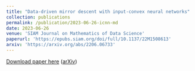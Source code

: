 ```yaml
---
title: "Data-driven mirror descent with input-convex neural networks"
collection: publications
permalink: /publication/2023-06-26-icnn-md
date: 2023-06-26
venue: 'SIAM Journal on Mathematics of Data Science'
paperurl: 'https://epubs.siam.org/doi/full/10.1137/22M1508613'
arxiv: 'https://arxiv.org/abs/2206.06733'
---
```


<a href='https://epubs.siam.org/doi/full/10.1137/22M1508613'>Download paper here</a> (<a href='https://arxiv.org/abs/2206.06733'>arXiv</a>)
